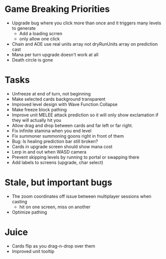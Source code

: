 # Game Breaking Priorities
- Upgrade bug where you click more than once and it triggers many levels to generate
    - Add a loading scrren
    - only allow one click
- Chain and AOE use real units array not dryRunUnits array on prediction cast
- Mana per turn upgrade doesn't work at all
- Death circle is gone

# Tasks
- Unfreeze at end of turn, not beginning
- Make selected cards background transparent
- Improved level design with Wave Function Collapse
- Make freeze block pathing
- Improve unit MELEE attack prediction so it will only show exclamation if they will actually hit you
- Allow drag and drop between cards and far left or far right.
- Fix infinite stamina when you end level
- Fix summoner summoning goons right in front of them
- Bug: Is healing prediction bar still broken?
- Cards in upgrade screen should show mana cost
- Lerp in and out when WASD camera
- Prevent skipping levels by running to portal or swapping there
- Add labels to screens (upgrade, char select)

# Stale, but important bugs

- The zoom coordinates off issue between multiplayer sessions when casting
    - hit on one screen, miss on another
- Optimize pathing

# Juice
- Cards flip as you drag-n-drop over them
- Improved unit tooltip